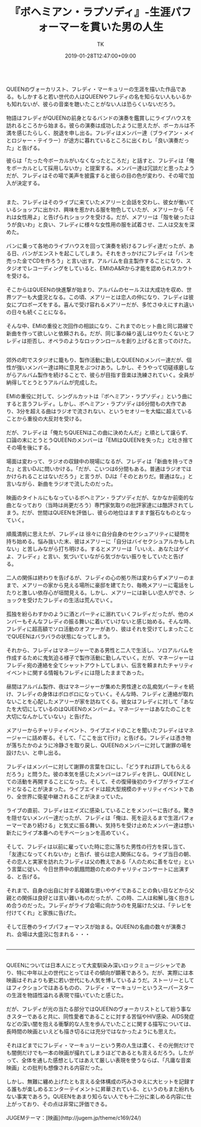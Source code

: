 ﻿---
layout: post

title: 『ボヘミアン・ラプソディ』-生涯パフォーマーを貫いた男の人生
author: TK
date: 2019-01-28T12:47:00+09:00
comments: true
categories: Movie
---
<p><img alt="" src="http://piacinema2.xtwo.jp/contents/google/flyer/175831.jpg" /></p>





<p>QUEENのヴォーカリスト、フレディ・マーキュリーの生涯を描いた作品である。もしかすると若い世代の人はQUEENやフレディの名を知らない人もいるかも知れないが、彼らの音楽を聴いたことがない人は恐らくいないだろう。<br />
<br />
物語はフレディがQUEENの前身となるバンドの演奏を鑑賞しにライブハウスを訪れるところから始まる。彼らの演奏は成功したように思えたが、ボーカルは不満を感じたらしく、脱退を申し出る。フレディはメンバー達（ブライアン・メイとロジャー・テイラー）が途方に暮れているところに出くわし「良い演奏だった」と告げる。</p>

<p>彼らは「たった今ボーカルがいなくなったところだ」と話すと、フレディは「俺をボーカルとして採用しないか」と提案する。メンバー達は冗談だと思ったようだが、フレディはその場で美声を披露すると彼らの目の色が変わり、その場で加入が決定する。<br />
&nbsp;</p>

<p>また、フレディはそのライブに来ていたメアリーと会話を交わし、彼女が働いているショップに出かけ、興味を惹かれる服を物色していたが、メアリーから「それは女性用よ」と告げられショックを受ける。だが、メアリーは「殻を破ったほうが良いわ」と良い、フレディに様々な女性用の服を試着させ、二人は交友を深めた。<br />
<br />
バンに乗って各地のライブハウスを回って演奏を続けるフレディ達だったが、ある日、バンがエンストを起こしてしまう。それをきっかけにフレディは「バンを売った金でCDを作ろう」と言い出す。アルバムを自主製作することになり、スタジオでレコーディングをしていると、EMIのA&amp;Rから才能を認められスカウトを受ける。<br />
<br />
そこからはQUEENの快進撃が始まり、アルバムのセールスは大成功を収め、世界ツアーも大盛況となる。この頃、メアリーとは恋人の仲になり、フレディは彼女にプロポーズをする。喜んで受け容れるメアリーだが、多忙さゆえにすれ違いの日々も続くことになる。<br />
<br />
そんな中、EMIの重役と次回作の相談になり、これまでのヒット曲と同じ路線で新曲を作って欲しいと依頼される。だが、同じ事の繰り返しはやりたくないとフレディは拒否し、オペラのようなロックンロールを創り上げると言ってのけた。<br />
&nbsp;</p>

<p>郊外の町でスタジオに籠もり、製作活動に勤しむQUEENのメンバー達だが、個性が強いメンバー達は時に意見をぶつけあう。しかし、そうやって切磋琢磨しながらアルバム製作を続けることで、彼らが目指す音楽は洗練されていく。全員が納得してとうとうアルバムが完成した。<br />
<br />
EMIの重役に対して、シングルカットは『ボヘミアン・ラプソディ』という曲にすると言うフレディ。しかし、ボヘミアン・ラプソディは6分間もの大作であり、3分を超える曲はラジオで流されない、というセオリーを大幅に超えていることから重役の大反対を受ける。<br />
<br />
だが、フレディは「俺たちQUEENはこの曲に決めたんだ」と頑として譲らず、口論の末にとうとうQUEENのメンバーは「EMIはQUEENを失った」と吐き捨てその場を後にする。<br />
<br />
場面は変わって、ラジオの収録中の現場になるが、フレディは「新曲を持ってきた」と言いDJに問いかける。「だが、こいつは6分間もある。普通はラジオではかけられることはないだろう」と言うが、DJは「そのとおりだ。普通はな。」と言いながら、新曲をラジオで流したのだった。<br />
<br />
映画のタイトルにもなっているボヘミアン・ラプソディだが、なかなか前衛的な曲となっており（当時は尚更だろう）専門家気取りの批評家達には酷評されてしまう。だが、世間はQUEENを評価し、彼らの地位はますます盤石なものとなっていく。&nbsp;&nbsp;&nbsp;&nbsp;<br />
&nbsp;&nbsp;&nbsp;<br />
順風満帆に思えたが、フレディは 徐々に自分自身のセクシュアリティに疑問を持ち始める。悩み抜いた末、彼はメアリーに「自分はバイセクシュアルかもしれない」と苦しみながら打ち明ける。するとメアリーは「いいえ、あなたはゲイよ、フレディ」と言い、気づいていながら気づかない振りをしていたと告げる。&nbsp;<br />
<br />
二人の関係は終わりを告げるが、フレディの心の拠り所は変わらずメアリーのままで、メアリーの家から見える場所に豪邸を建てたり、毎晩メアリーに電話をしたりと激しい依存心が垣間見える。しかし、メアリーには新しい恋人ができ、ショックを受けたフレディの生活は荒んでいく。<br />
<br />
孤独を紛らわすかのように酒とパーティに溺れていくフレディだったが、他のメンバーもそんなフレディの振る舞いに着いていけないと感じ始める。そんな時、フレディに超高額でソロ活動のオファーがあり、彼はそれを受けてしまったことでQUEENはバラバラの状態になってしまう。<br />
<br />
それから、フレディはマネージャーである男性と二人で生活し、ソロアルバムを作成するために鬼気迫る様子で製作活動に勤しんでいく。だが、マネージャーはフレディ宛の連絡を全てシャットアウトしてしまい、伝言を頼まれたチャリティイベントに関する情報もフレディには隠したままであった。<br />
<br />
昼間はアルバム製作、夜はマネージャーが集めた男性達との乱痴気パーティを続け、フレディの身体はボロボロになっていく。そんな時、フレディと連絡が取れないことを心配したメアリーが家を訪ねてくる。彼女はフレディに対して「あなたを大切にしているのはQUEENのメンバーよ。マネージャーはあなたのことを大切になんかしていない」と告げた。<br />
<br />
メアリーからチャリティイベント、ライブエイドのことを聞いたフレディはマネージャーに詰め寄る。そして、「ここを出て行け」と告げる。フレディは憑き物が落ちたかのように冷静さを取り戻し、QUEENのメンバーに対して謝罪の場を設けたい、と申し出る。&nbsp;&nbsp;&nbsp;&nbsp;<br />
&nbsp;&nbsp;&nbsp;&nbsp;<br />
フレディはメンバーに対して謝罪の言葉を口にし、「どうすれば許してもらえるだろう」と問うた。彼の本気を感じたメンバーはフレディを許し、QUEENとしての活動を再開することになった。そして、その復帰後初のライブがライブエイドとなることが決まった。ライブエイドは超大型規模のチャリティイベントであり、全世界に衛星中継されることが決まっていた。<br />
<br />
ライブの直前、フレディはエイズに感染していることをメンバーに告げる。驚きを隠せないメンバー達だったが、フレディは「俺は、死を迎えるまで生涯パフォーマーであり続ける」と気丈に振る舞い、気持ちを受け止めたメンバー達は想い新たにライブ本番へのモチベーションを高めていく。<br />
<br />
そして、フレディは以前に雇っていた時に恋に落ちた男性の行方を探し当て、「友達になってくれないか」と告げ、彼らは恋人関係になる。ライブ当日の朝、その恋人と実家を訪れたフレディは父の教えである「人のために善をなせ」という言葉に従い、今日世界中の飢餓問題のためのチャリティコンサートに出演する、と告げる。<br />
<br />
それまで、自身の出自に対する複雑な思いやゲイであることの負い目などから父親との関係は良好とは言い難いものだったが、この時、二人は和解し強く抱きしめ合うのだった。フレディがライブ会場に向かうのを見届けた父は、「テレビを付けてくれ」と家族に告げた。<br />
<br />
そして圧巻のライブパフォーマンスが始まる。QUEENの名曲の数々が演奏され、会場は大盛況に包まれる・・・<br />
&nbsp;</p>

<hr />
<p><br />
QUEENについては日本人にとって大変馴染み深いロックミュージシャンであり、特に中年以上の世代にとってはその傾向が顕著であろう。だが、実際には本映画はそれよりも更に若い世代にも人気を博しているようだ。ストーリーとしてはフィクションではあるものの、フレディ・マーキュリーというスーパースターの生涯を物語性溢れる表現で描いていたと感じた。<br />
<br />
だが、フレディが光の当たる部分ではQUEENのヴォーカリストとして紛う事なきスターであると共に、同性愛者であることに対する苦悩やHIV感染、AIDS発症などの深い闇を抱える衝撃的な人生を歩んでいたことに関する描写については、長時間の映画といえども描き切るには充分ではなかったようにも思えた。<br />
<br />
それほどまでにフレディ・マーキュリーという男の人生は濃く、その光側だけでも闇側だけでも一本の映画が撮れてしまうほどであるとも言えるだろう。したがって、全体を通した感想としてはあえて厳しい表現を使うならば、「凡庸な音楽映画」との批判も想像される内容だった。<br />
<br />
しかし、無難に纏め上げたとも言える全体構成の巧みさゆえに大ヒットを記録する誰もが楽しめるエンターテイメントに昇華されている、というのもまた紛れもない事実であろう。QUEENをあまり知らない人でも十二分に楽しめる内容に仕上がっており、その点は非常に評価できる。<br />
<br />
JUGEMテーマ：[映画](http://jugem.jp/theme/c169/24/)</p>
